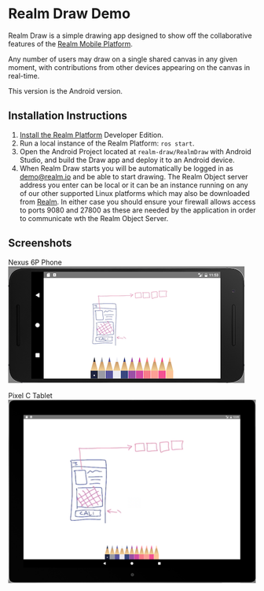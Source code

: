 # Realm Draw Demo

Realm Draw is a simple drawing app designed to show off the collaborative features of the [Realm Mobile Platform](https://realm.io/news/introducing-realm-mobile-platform/).

Any number of users may draw on a single shared canvas in any given moment, with contributions from other devices appearing on the canvas in real-time.

This version is the Android version.

## Installation Instructions

1. [Install the Realm Platform](https://realm.io/docs/get-started/installation/developer-edition/#installing-realm-object-server) Developer Edition.
2. Run a local instance of the Realm Platform: `ros start`.
3. Open the Android Project located at `realm-draw/RealmDraw` with Android Studio, and build the Draw app and deploy it to an Android device.
4. When Realm Draw starts you will be automatically be logged in as demo@realm.io and be able to start drawing. The Realm Object server address you enter can be local or it can be an instance running on any of our other supported Linux platforms which may also be downloaded from [Realm](https://realm.io). In either case you should ensure your firewall allows access to ports 9080 and 27800 as these are needed by the application in order to communicate wth the Realm Object Server.


## Screenshots

Nexus 6P Phone<br>
![Nexus 6P](AndroidPhoneScreenshot.png?raw=true "Nexus 6p")


Pixel C Tablet
![Pixel C](AndroidTabletScreenshot.png?raw=true "Pixel C")

